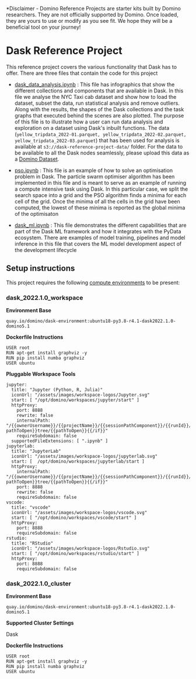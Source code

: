 *Disclaimer - Domino Reference Projects are starter kits built by Domino researchers. They are not officially supported by Domino. Once loaded, they are yours to use or modify as you see fit. We hope they will be a beneficial tool on your journey!

# Dask Reference Project

This reference project covers the various functionality that Dask has to offer. There are three files that contain the code for this project

* [dask_data_analysis.ipynb](dask_data_analysis.ipynb) : This file has infographics that show the different collections and components that are available in Dask. In this file we analyse the NYC Taxi cab dataset and show how to load the dataset, subset the data, run statistical analysis and remove outliers. Along with the results, the shapes of the Dask collections and the task graphs that executed behind the scenes are also plotted. The purpose of this file is to illustrate how a user can run data analysis and exploration on a dataset using Dask's inbuilt functions. The data (```yellow_tripdata_2022-01.parquet, yellow_tripdata_2022-02.parquet, yellow_tripdata_2022-03.parquet```) that has been used for analysis is available at ```s3://dask-reference-project-data/``` folder. For the data to be available to all the Dask nodes seamlessly, please upload this data as a [Domino Dataset](https://docs.dominodatalab.com/en/5.0/user_guide/0a8d11/domino-datasets/).

* [pso.ipynb](pso.ipynb) : This file is an example of how to solve an optimisation problem in Dask. The particle swarm optimiser algorithm has been implemented in this file and is meant to serve as an example of running a compute intensive task using Dask. In this particular case, we split the search space into a grid and the PSO algorithm finds a minima for each cell of the grid. Once the minima of all the cells in the grid have been computed, the lowest of these minima is reported as the global minima of the optimisaton

* [dask_ml.ipynb](dask_ml.ipynb) : This file demonstrates the different capabilities that are part of the Dask ML framework and how it integrates with the PyData ecosystem. There are examples of model training, pipelines and model inference in this file that covers the ML model development aspect of the development lifecycle


## Setup instructions

This project requires the following [compute environments](https://docs.dominodatalab.com/en/latest/user_guide/f51038/environments/) to be present:

### dask_2022.1.0_workspace

**Environment Base** 

`quay.io/domino/dask-environment:ubuntu18-py3.8-r4.1-dask2022.1.0-domino5.1`

**Dockerfile Instructions**

```
USER root
RUN apt-get install graphviz -y
RUN pip install numba graphviz
USER ubuntu
```

**Pluggable Workspace Tools**


```
jupyter:
  title: "Jupyter (Python, R, Julia)"
  iconUrl: "/assets/images/workspace-logos/Jupyter.svg"
  start: [ "/opt/domino/workspaces/jupyter/start" ]
  httpProxy:
    port: 8888
    rewrite: false
    internalPath: "/{{ownerUsername}}/{{projectName}}/{{sessionPathComponent}}/{{runId}}/{{#if pathToOpen}}tree/{{pathToOpen}}{{/if}}"
    requireSubdomain: false
  supportedFileExtensions: [ ".ipynb" ]
jupyterlab:
  title: "JupyterLab"
  iconUrl: "/assets/images/workspace-logos/jupyterlab.svg"
  start: [  /opt/domino/workspaces/jupyterlab/start ]
  httpProxy:
    internalPath: "/{{ownerUsername}}/{{projectName}}/{{sessionPathComponent}}/{{runId}}/{{#if pathToOpen}}tree/{{pathToOpen}}{{/if}}"
    port: 8888
    rewrite: false
    requireSubdomain: false
vscode:
  title: "vscode"
  iconUrl: "/assets/images/workspace-logos/vscode.svg"
  start: [ "/opt/domino/workspaces/vscode/start" ]
  httpProxy:
    port: 8888
    requireSubdomain: false
rstudio:
  title: "RStudio"
  iconUrl: "/assets/images/workspace-logos/Rstudio.svg"
  start: [ "/opt/domino/workspaces/rstudio/start" ]
  httpProxy:
    port: 8888
    requireSubdomain: false
```

### dask_2022.1.0_cluster

**Environment Base** 

``quay.io/domino/dask-environment:ubuntu18-py3.8-r4.1-dask2022.1.0-domino5.1``

**Supported Cluster Settings**

Dask


**Dockerfile Instructions**

```
USER root
RUN apt-get install graphviz -y
RUN pip install numba graphviz
USER ubuntu
```
